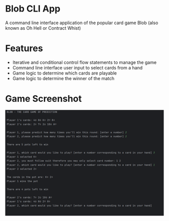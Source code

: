 # Blob CLI App
A command line interface application of the popular card game Blob (also known as Oh Hell or Contract Whist)

# Features
- Iterative and conditional control flow statements to manage the game
- Command line interface user input to select cards from a hand
- Game logic to determine which cards are playable
- Game logic to determine the winner of the match

# Game Screenshot

<img src="screenshots/example_two_player_game.png" alt="two_player_game" width="800"/>
